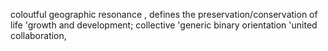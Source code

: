 coloutful geographic resonance , defines the preservation/conservation of life 'growth and development; collective 'generic binary orientation 'united collaboration,
